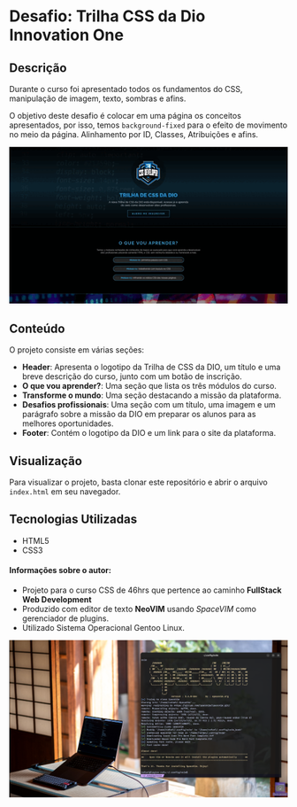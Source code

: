 # Desafio: Trilha CSS da Dio Innovation One

## Descrição

Durante o curso foi apresentado todos os fundamentos do CSS, manipulação de imagem, texto, sombras e afins.

O objetivo deste desafio é colocar em uma página os conceitos apresentados, por isso, temos `background-fixed` para o efeito de movimento no meio da página. Alinhamento por ID, Classes, Atribuições e afins.

![GIF Readme](./assets/images/readme_gif.gif)

## Conteúdo

O projeto consiste em várias seções:

- **Header**: Apresenta o logotipo da Trilha de CSS da DIO, um título e uma breve descrição do curso, junto com um botão de inscrição.
- **O que vou aprender?**: Uma seção que lista os três módulos do curso.
- **Transforme o mundo**: Uma seção destacando a missão da plataforma.
- **Desafios profissionais**: Uma seção com um título, uma imagem e um parágrafo sobre a missão da DIO em preparar os alunos para as melhores oportunidades.
- **Footer**: Contém o logotipo da DIO e um link para o site da plataforma.

## Visualização

Para visualizar o projeto, basta clonar este repositório e abrir o arquivo `index.html` em seu navegador.

## Tecnologias Utilizadas

- HTML5
- CSS3

#### Informações sobre o autor:

- Projeto para o curso CSS de 46hrs que pertence ao caminho **FullStack Web Development**
- Produzido com editor de texto **NeoVIM** usando _SpaceVIM_ como gerenciador de plugins.
- Utilizado Sistema Operacional Gentoo Linux.

![PrintScr SpaceVIM](./assets/images/spacevim.png)
